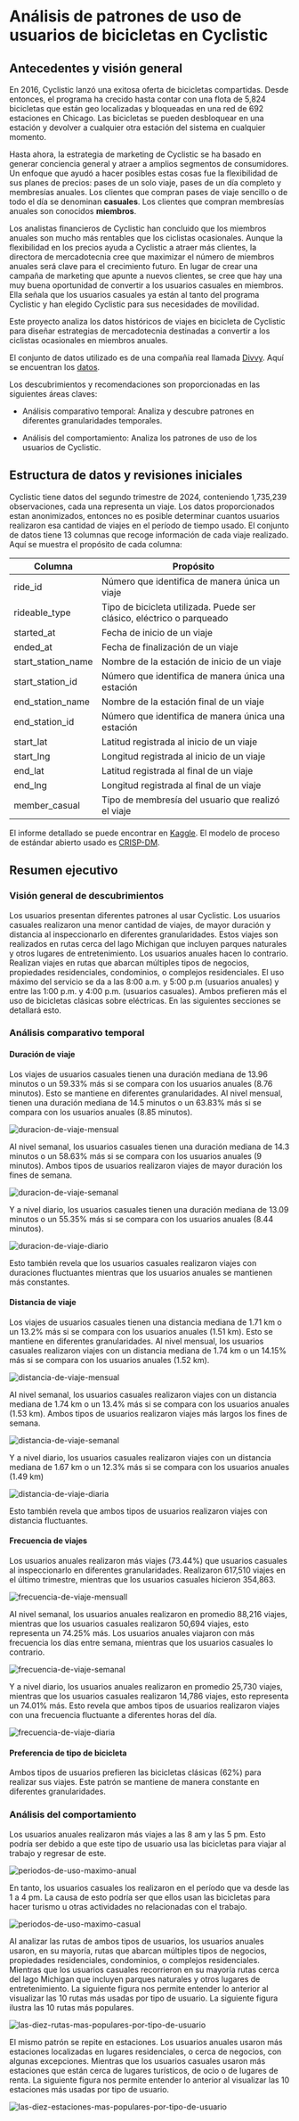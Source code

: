 # Análisis de patrones de uso de usuarios de bicicletas en Cyclistic

## Antecedentes y visión general

En 2016, Cyclistic lanzó una exitosa oferta de bicicletas compartidas. Desde entonces, el 
programa ha crecido hasta contar con una flota de 5,824 bicicletas que están geo
 localizadas y bloqueadas en una red de 692 estaciones en Chicago. Las bicicletas
 se pueden desbloquear en una estación y devolver a cualquier otra estación del sistema en cualquier momento.

Hasta ahora, la estrategia de marketing de Cyclistic se ha basado en generar 
conciencia general y atraer a amplios segmentos de consumidores. Un enfoque
 que ayudó a hacer posibles estas cosas fue la flexibilidad de sus planes de precios: pases
 de un solo viaje, pases de un día completo y membresías anuales. Los clientes que
 compran pases de viaje sencillo o de todo el día se denominan **casuales**. Los clientes
 que compran membresías anuales son conocidos **miembros**.

Los analistas financieros de Cyclistic han concluido que los miembros anuales
 son mucho más rentables que los ciclistas ocasionales. Aunque la flexibilidad
 en los precios ayuda a Cyclistic a atraer más clientes, la directora de
 mercadotecnia cree que maximizar el número de miembros anuales
 será clave para el crecimiento futuro. En lugar de crear una campaña
 de marketing que apunte a nuevos clientes, se cree que hay una 
muy buena oportunidad de convertir a los usuarios casuales en miembros. Ella
 señala que los usuarios casuales ya están al tanto del programa Cyclistic y han
 elegido Cyclistic para sus necesidades de movilidad.

Este proyecto analiza los datos históricos de viajes en bicicleta de Cyclistic para
diseñar estrategias de mercadotecnia destinadas a convertir a los 
ciclistas ocasionales en miembros anuales.

El conjunto de datos utilizado es de una compañía real llamada [Divvy](https://divvybikes.com/). Aquí
se encuentran los [datos](https://divvybikes.com/system-data).

Los descubrimientos y recomendaciones son proporcionadas en las siguientes áreas claves:

- Análisis comparativo temporal: Analiza y descubre patrones en diferentes granularidades temporales.

- Análisis del comportamiento: Analiza los patrones de uso de los usuarios de Cyclistic.

## Estructura de datos y revisiones iniciales

Cyclistic tiene datos del segundo trimestre de 2024, conteniendo 1,735,239 observaciones, cada una
representa un viaje. Los datos proporcionados estan anonimizados, entonces no es posible determinar cuantos usuarios
realizaron esa cantidad de viajes en el período de tiempo usado. El conjunto de datos tiene 13 columnas que recoge
información de cada viaje realizado. Aquí se muestra el propósito de cada columna:

| Columna            | Propósito                                                                 |
|---------------------|---------------------------------------------------------------------------|
| ride_id             | Número que identifica de manera única un viaje                            |
| rideable_type       | Tipo de bicicleta utilizada. Puede ser clásico, eléctrico o parqueado     |
| started_at          | Fecha de inicio de un viaje                                               |
| ended_at            | Fecha de finalización de un viaje                                         |
| start_station_name  | Nombre de la estación de inicio de un viaje                               |
| start_station_id    | Número que identifica de manera única una estación                        |
| end_station_name    | Nombre de la estación final de un viaje                                   |
| end_station_id      | Número que identifica de manera única una estación                        |
| start_lat           | Latitud registrada al inicio de un viaje                                  |
| start_lng           | Longitud registrada al inicio de un viaje                                 |
| end_lat             | Latitud registrada al final de un viaje                                   |
| end_lng             | Longitud registrada al final de un viaje                                  |
| member_casual       | Tipo de membresía del usuario que realizó el viaje                        |

El informe detallado se puede encontrar en [Kaggle](https://www.kaggle.com/code/christianmontenegro/caso-de-estudio-de-cyclistic).
El modelo de proceso de estándar abierto usado es [CRISP-DM](https://www.datascience-pm.com/crisp-dm-2/).


## Resumen ejecutivo

### Visión general de descubrimientos

Los usuarios presentan diferentes patrones al usar Cyclistic. Los usuarios casuales realizaron una menor cantidad de
 viajes, de mayor duración y distancia al inspeccionarlo en diferentes granularidades. Estos viajes son realizados
 en rutas cerca del lago Michigan que incluyen parques naturales y otros lugares de entretenimiento. Los usuarios
 anuales hacen lo contrario. Realizan viajes en rutas que abarcan múltiples tipos de negocios, propiedades residenciales,
 condominios, o complejos residenciales. El uso máximo del servicio se da a las 8:00 a.m. y 5:00 p.m (usuarios anuales)
 y entre las 1:00 p.m. y 4:00 p.m. (usuarios casuales).  Ambos prefieren más el uso de bicicletas clásicas sobre eléctricas. En las siguientes
secciones se detallará esto.

### Análisis comparativo temporal

#### Duración de viaje

Los viajes de usuarios casuales tienen una duración mediana de 13.96 minutos o un 59.33% más si se compara con los usuarios anuales (8.76 minutos). Esto
se mantiene en diferentes granularidades. Al nivel mensual,  tienen una duración mediana de 14.5 minutos o un 63.83% más
 si se compara con los usuarios anuales (8.85 minutos).


![duracion-de-viaje-mensual](./duracion-de-viaje-mensual.png)

 Al nivel semanal, los usuarios casuales tienen una duración mediana de 14.3 minutos o un 58.63% más si se compara
con los usuarios anuales (9 minutos). Ambos tipos de usuarios realizaron viajes de mayor duración los fines de semana. 

![duracion-de-viaje-semanal](./duracion-de-viaje-semanal.png)

Y a nivel diario, los usuarios casuales tienen una duración mediana de 13.09 minutos o un 55.35% más si se compara
con los usuarios anuales (8.44 minutos).


![duracion-de-viaje-diario](./duracion-de-viaje-diario.png)


Esto también revela que los usuarios casuales realizaron viajes con duraciones fluctuantes mientras
 que los usuarios anuales se mantienen más constantes.

#### Distancia de viaje

Los viajes de usuarios casuales tienen una distancia mediana de 1.71 km o un 13.2% más si se
 compara con los usuarios anuales (1.51 km). Esto se mantiene en diferentes granularidades. Al
 nivel mensual, los usuarios casuales realizaron viajes con un distancia mediana de 1.74 km o un
 14.15% más si se compara con los usuarios anuales (1.52 km).

![distancia-de-viaje-mensual](./distancia-de-viaje-mensual.png)

Al nivel semanal, los usuarios casuales realizaron viajes con un distancia mediana de 1.74 km o un
13.4% más si se compara con los usuarios anuales (1.53 km). Ambos tipos de 
usuarios realizaron viajes más largos los fines de semana. 

![distancia-de-viaje-semanal](./distancia-de-viaje-semanal.png)

Y a nivel diario,  los usuarios casuales realizaron viajes con un distancia mediana de 1.67 km o un 12.3% más si se compara con los usuarios anuales (1.49 km)


![distancia-de-viaje-diaria](./distancia-de-viaje-diaria.png)

Esto también revela que ambos tipos de usuarios realizaron viajes con distancia fluctuantes.

#### Frecuencia de viajes

Los usuarios anuales realizaron más viajes (73.44%) que usuarios casuales al inspeccionarlo en diferentes granularidades. Realizaron 617,510 viajes
 en el último trimestre, mientras que los usuarios casuales hicieron 354,863.

![frecuencia-de-viaje-mensuall](./frecuencia-de-viaje-mensual.png)

Al nivel semanal, los usuarios anuales realizaron en promedio 88,216 viajes, mientras que los usuarios casuales realizaron
50,694 viajes, esto representa un 74.25% más. Los usuarios anuales viajaron con más frecuencia los días entre semana, mientras
 que los usuarios casuales lo contrario. 

![frecuencia-de-viaje-semanal](./frecuencia-de-viaje-semanal.png)

Y a nivel diario, los usuarios anuales realizaron en promedio 25,730 viajes, mientras que los usuarios casuales realizaron
14,786 viajes, esto representa un 74.01% más. Esto revela que ambos tipos de usuarios realizaron viajes con una frecuencia fluctuante a
 diferentes horas del día. 

![frecuencia-de-viaje-diaria](./frecuencia-de-viaje-diaria.png)


#### Preferencia de tipo de bicicleta

Ambos tipos de usuarios prefieren las bicicletas clásicas (62%)  para realizar sus viajes. Este patrón se mantiene de manera constante en diferentes granularidades.


### Análisis del comportamiento

Los usuarios anuales realizaron más viajes a las 8 am y las 5 pm. Esto podría ser debido a que este tipo de usuario usa las bicicletas para viajar al trabajo y regresar de este.

![periodos-de-uso-maximo-anual](./periodos-de-uso-maximo-anual.png)

En tanto, los usuarios casuales los realizaron en el período que va desde las 1 a 4 pm. La causa de esto podría ser que ellos usan las bicicletas
 para hacer turismo u otras actividades no relacionadas con el trabajo.

![periodos-de-uso-maximo-casual](./periodos-de-uso-maximo-casual.png)

Al analizar las rutas de ambos tipos de usuarios, los usuarios anuales usaron, en su mayoría, rutas que abarcan múltiples tipos de negocios, propiedades residenciales,
 condominios, o complejos residenciales. Mientras que los usuarios casuales recorrieron en su mayoría rutas cerca del lago Michigan que incluyen parques naturales y otros 
lugares de entretenimiento. La siguiente figura nos permite entender lo anterior al visualizar las 10 rutas más usadas por tipo de usuario. La siguiente figura ilustra las 10 rutas más populares.

![las-diez-rutas-mas-populares-por-tipo-de-usuario](./las-diez-rutas-mas-populares-por-tipo-de-usuario.png)

El mismo patrón se repite en estaciones. Los usuarios anuales usaron más estaciones localizadas en lugares residenciales, o cerca de negocios, con 
algunas excepciones. Mientras que los usuarios casuales usaron más estaciones que están cerca de lugares turísticos, de ocio o de lugares de renta. La siguiente
 figura nos permite entender lo anterior al visualizar las 10 estaciones más usadas por tipo de usuario.


![las-diez-estaciones-mas-populares-por-tipo-de-usuario](./las-diez-estaciones-mas-populares-por-tipo-de-usuario.png)